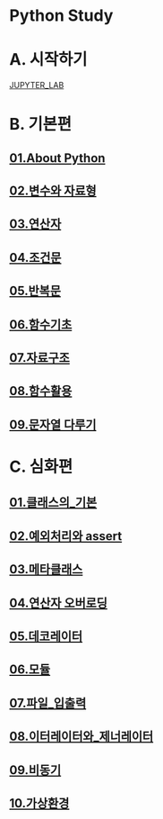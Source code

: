 # Python Study

# A. 시작하기

[JUPYTER_LAB](./%5B01%5DGetting-Started/Installation.ipynb)

# B. 기본편

## [01.About Python](./[02]Basic/01.About_Python.ipynb)
## [02.변수와 자료형](./[02]Basic/02.변수와_자료형.ipynb)
## [03.연산자](./[02]Basic/03.연산자.ipynb)
## [04.조건문](./[02]Basic/04.조건문.ipynb)
## [05.반복문](./[02]Basic/05.반복문.ipynb)
## [06.함수기초](./[02]Basic/06.함수기초.ipynb)
## [07.자료구조](./[02]Basic/07.자료구조.ipynb)
## [08.함수활용](./[02]Basic/08.함수활용.ipynb)
## [09.문자열 다루기](./[02]Basic/09.문자열_다루기.ipynb)

# C. 심화편

## [01.클래스의_기본](./[03]Advanced/01.클래스의_기본.ipynb)
## [02.예외처리와 assert](./[03]Advanced/02.예외처리와_assert.ipynb)
## [03.메타클래스](./[03]Advanced/03.메타클래스.ipynb)
## [04.연산자 오버로딩](./[03]Advanced/04.연산자_오버로딩.ipynb)
## [05.데코레이터](./[03]Advanced/05.데코레이터.ipynb)
## [06.모듈](./[03]Advanced/06.모듈.ipynb)
## [07.파일_입출력](./[03]Advanced/07.파일_입출력.ipynb)
## [08.이터레이터와_제너레이터](./[03]Advanced/08.이터레이터와_제너레이터.ipynb)
## [09.비동기](./[03]Advanced/09.비동기.ipynb)
## [10.가상환경](./[03]Advanced/10.가상환경.ipynb)